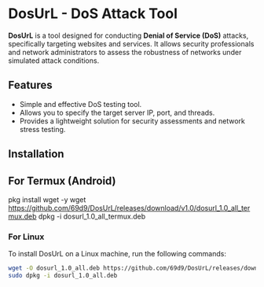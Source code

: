 # DosUrL - DoS Attack Tool

**DosUrL** is a tool designed for conducting **Denial of Service (DoS)** attacks, specifically targeting websites and services. It allows security professionals and network administrators to assess the robustness of networks under simulated attack conditions.

## Features
- Simple and effective DoS testing tool.
- Allows you to specify the target server IP, port, and threads.
- Provides a lightweight solution for security assessments and network stress testing.

## Installation

## For Termux (Android)
pkg install wget -y
wget https://github.com/69d9/DosUrL/releases/download/v1.0/dosurl_1.0_all_termux.deb
dpkg -i dosurl_1.0_all_termux.deb

### For Linux
To install DosUrL on a Linux machine, run the following commands:

```bash
wget -O dosurl_1.0_all.deb https://github.com/69d9/DosUrL/releases/download/v1.0/dosurl_1.0_all.deb
sudo dpkg -i dosurl_1.0_all.deb

